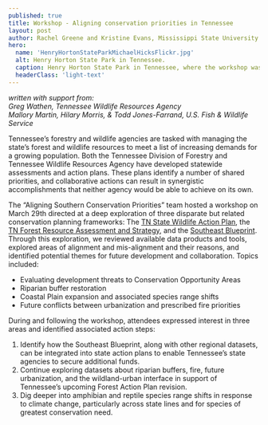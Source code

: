 ```yaml
---
published: true
title: Workshop - Aligning conservation priorities in Tennessee
layout: post
author: Rachel Greene and Kristine Evans, Mississippi State University
hero:
  name: 'HenryHortonStateParkMichaelHicksFlickr.jpg'
  alt: Henry Horton State Park in Tennessee.
  caption: Henry Horton State Park in Tennessee, where the workshop was held. Photo by Michael Hicks/Flickr. [CC BY-ND 2.0](https://creativecommons.org/licenses/by-nd/2.0/).
  headerClass: 'light-text'
---
```

_written with support from:  
Greg Wathen, Tennessee Wildlife Resources Agency  
Mallory Martin, Hilary Morris, & Todd Jones-Farrand, U.S. Fish & Wildlife Service_

Tennessee’s forestry and wildlife agencies are tasked with managing the state’s forest and wildlife resources to meet a list of increasing demands for a growing population. Both the Tennessee Division of Forestry and Tennessee Wildlife Resources Agency have developed statewide assessments and action plans. These plans identify a number of shared priorities, and collaborative actions can result in synergistic accomplishments that neither agency would be able to achieve on its own.

The “Aligning Southern Conservation Priorities” team hosted a workshop on March 29th directed at a deep exploration of three disparate but related conservation planning frameworks: The [TN State Wildlife Action Plan](http://www.tnswap.com/), the [TN Forest Resource Assessment and Strategy](https://www.tn.gov/agriculture/forests/protection/ag-forests-action-plan.html), and the [Southeast Blueprint](http://secassoutheast.org/blueprint). Through this exploration, we reviewed available data products and tools, explored areas of alignment and mis-alignment and their reasons, and identified potential themes for future development and collaboration. Topics included:

<!--more-->

- Evaluating development threats to Conservation Opportunity Areas
- Riparian buffer restoration
- Coastal Plain expansion and associated species range shifts
- Future conflicts between urbanization and prescribed fire priorities

During and following the workshop, attendees expressed interest in three areas and identified associated action steps:

1.	Identify how the Southeast Blueprint, along with other regional datasets, can be integrated into state action plans to enable Tennessee’s state agencies to secure additional funds.
2.	Continue exploring datasets about riparian buffers, fire, future urbanization, and the wildland-urban interface in support of Tennessee’s upcoming Forest Action Plan revision.
3.	Dig deeper into amphibian and reptile species range shifts in response to climate change, particularly across state lines and for species of greatest conservation need.

